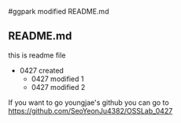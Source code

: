 #ggpark modified README.md
## README.md

this is readme file 

* 0427 created 
	* 0427 modified 1
	* 0427 modified 2

If you want to go youngjae's github
you can go to <https://github.com/SeoYeonJu4382/OSSLab_0427>


